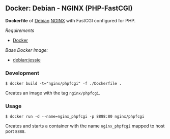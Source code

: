 ## Docker: Debian - NGINX (PHP-FastCGI)

**Dockerfile** of [Debian](https://www.debian.org/) [NGINX](https://www.nginx.com/) with FastCGI configured for PHP.

*Requirements*
- [Docker](https://www.docker.com/) 

*Base Docker Image:*
- [debian:jessie](https://hub.docker.com/_/debian/)

### Development

    $ docker build -t="nginx/phpfcgi" -f ./Dockerfile .

Creates an image with the tag `nginx/phpfcgi`.

### Usage

    $ docker run -d --name=nginx_phpfcgi -p 8888:80 nginx/phpfcgi

Creates and starts a container with the name `nginx_phpfcgi` mapped to host port `8888`.
